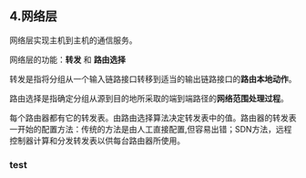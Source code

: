 ## 4.网络层

网络层实现主机到主机的通信服务。

网络层的功能：**转发** 和 **路由选择**

转发是指将分组从一个输入链路接口转移到适当的输出链路接口的**路由本地动作**。

路由选择是指确定分组从源到目的地所采取的端到端路径的**网络范围处理过程**。

每个路由器都有它的转发表。由路由选择算法决定转发表中的值。路由器的转发表一开始的配置方法：传统的方法是由人工直接配置,但容易出错；SDN方法，远程控制器计算和分发转发表以供每台路由器所使用。

### test
